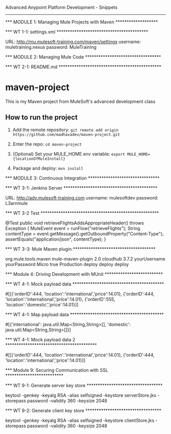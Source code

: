 Advanced Anypoint Platform Development - Snippets

*******************************************************************

*** MODULE 1: Managing Mule Projects with Maven *******************

*** WT 1-1: settings.xml  *****************************************

URL: http://mu.mulesoft-training.com/maven/settings
username: muletraining.nexus
password: MuleTraining

*** MODULE 2: Managing Mule Code **********************************

*** WT 2-1: README.md **********************************************

# maven-project

This is my Maven project from MuleSoft's advanced development class

## How to run the project

1. Add the remote repository: `git remote add origin https://github.com/madhavadev/maven-project.git`

1. Enter the repo: `cd maven-project`

1. (Optional) Set your MULE_HOME env variable: `export MULE_HOME={locationOfMuleInstall}`

1. Package and deploy: `mvn install` 


*** MODULE 3: Continuous Integration ********************************

*** WT 3-1: Jenkins Server ******************************************

URL: http://adv.mulesoft-training.com
username: mulesoftdev
password: L3arnmule

*** WT 3-2 Test *****************************************************

 @Test
 public void retrieveFlightsAddsAppropriateHeader() throws Exception {
   MuleEvent event = runFlow("retrieveFlights");
   String contentType = event.getMessage().getOutboundProperty("Content-Type");
   assertEquals("application/json", contentType);
 }
 
*** WT 3-3: Mule Maven plugin  ************************************* 

<plugin>
    <groupId>org.mule.tools.maven</groupId>
    <artifactId>mule-maven-plugin</artifactId>
    <version>2.0</version>
    <configuration>
        <deploymentType>cloudhub</deploymentType>
        <muleVersion>3.7.2</muleVersion> 
        <username>yourUsername</username>
        <password>yourPassword</password>
	 <workerType>Micro</workerType>
        <redeploy>true</redeploy>
        <environment>Production</environment>
    </configuration>
    <executions>
        <execution>
            <id>deploy</id>
            <phase>deploy</phase>
            <goals>
                <goal>deploy</goal>
            </goals>
        </execution>
    </executions>
</plugin>

*** Module 4: Driving Development with MUnit **************************

*** WT 4-1: Mock payload data *****************************************  
    
#[[{'orderID':444, 'location':'international','price':14.01}, {'orderID':444, 'location':'international','price':14.01}, {'orderID':555, 'location':'domestic','price':14.01}]]

*** WT 4-1: Map payload data ****************************************** 

#[{'international': java.util.Map<String,String>[], 'domestic': java.util.Map<String,String>[]}]

*** WT 4-1: Mock payload data 2 ***************************************** 

#[[{'orderID':444, 'location':'international','price':14.01}, {'orderID':444, 'location':'international','price':14.01}]]

*** Module 9: Securing Communication with SSL **************************

*** WT 9-1: Generate server key store ********************************** 

keytool -genkey -keyalg RSA -alias selfsigned -keystore serverStore.jks -storepass password -validity 360 -keysize 2048

*** WT 9-2: Generate client key store ********************************** 

keytool -genkey -keyalg RSA -alias selfsigned -keystore clientStore.jks -storepass password -validity 360 -keysize 2048

 
